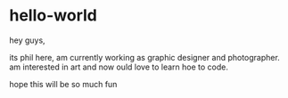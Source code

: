 # hello-world

hey guys,

its phil here, am currently working as graphic designer and photographer.
am interested in art and now ould love to learn hoe to code.

hope this will be so much fun
